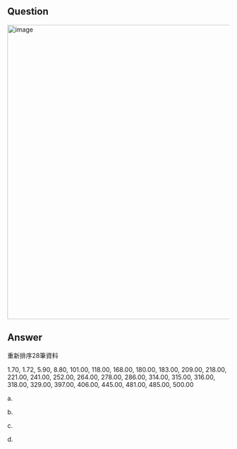 ## Question
<img width="533" height="668" alt="image" src="https://github.com/user-attachments/assets/3e11c576-9ee6-4659-8086-e1cdf32680f0" />


## Answer
重新排序28筆資料

  1.70,   1.72,   5.90,   8.80, 101.00, 118.00, 168.00,
180.00, 183.00, 209.00, 218.00, 221.00, 241.00, 252.00,
264.00, 278.00, 286.00, 314.00, 315.00, 316.00, 318.00,
329.00, 397.00, 406.00, 445.00, 481.00, 485.00, 500.00

a.


b.


c.


d.
